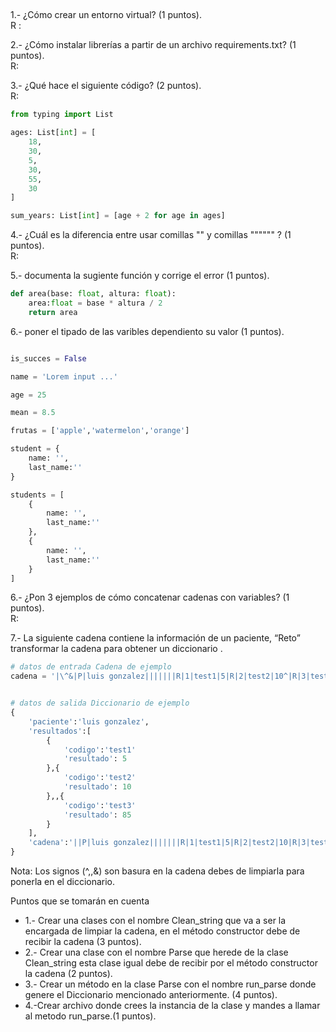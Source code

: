 ## 
1.- ¿Cómo crear un entorno virtual? (1 puntos).<br>
R :

2.- ¿Cómo instalar librerías a partir de un archivo requirements.txt? (1 puntos).<br>
R:

3.- ¿Qué hace el siguiente código?  (2 puntos).<br>
R:

```py
from typing import List

ages: List[int] = [
    18,
    30,
    5,
    30,
    55,
    30
]

sum_years: List[int] = [age + 2 for age in ages]
```

4.- ¿Cuál es la diferencia entre usar comillas "" y comillas """""" ? (1 puntos).<br>
R:

5.- documenta la sugiente función y corrige el error (1 puntos). <br>

```py
def area(base: float, altura: float):
    area:float = base * altura / 2
    return area
```

6.- poner el tipado de las varibles dependiento su valor (1 puntos).

```py

is_succes = False

name = 'Lorem input ...'

age = 25

mean = 8.5

frutas = ['apple','watermelon','orange']

student = {
    name: '',
    last_name:''
}

students = [
    {
        name: '',
        last_name:''
    },
    {
        name: '',
        last_name:''
    }
]
```

6.- ¿Pon 3 ejemplos de cómo concatenar cadenas con variables? (1 puntos). <br>
R:


7.- La siguiente cadena contiene la información de un paciente, “Reto” transformar la cadena para obtener un diccionario .


```py
# datos de entrada Cadena de ejemplo
cadena = '|\^&|P|luis gonzalez|||||||R|1|test1|5|R|2|test2|10^|R|3|test3|85^'


# datos de salida Diccionario de ejemplo
{
    'paciente':'luis gonzalez',
    'resultados':[
        {
            'codigo':'test1'
            'resultado': 5
        },{
            'codigo':'test2'
            'resultado': 10
        },,{
            'codigo':'test3'
            'resultado': 85
        }
    ],
    'cadena':'||P|luis gonzalez|||||||R|1|test1|5|R|2|test2|10|R|3|test3|85'
}
```

Nota: 
Los signos (^,\,&) son basura en la cadena debes de limpiarla para ponerla en el diccionario. <br>



Puntos que se tomarán en cuenta
* 1.- Crear una clases con el nombre Clean_string que va a ser la encargada de limpiar la cadena, en el método constructor debe de recibir la cadena (3 puntos).
* 2.- Crear una clase con el nombre Parse que herede de la clase Clean_string esta clase igual debe de recibir por el método constructor la cadena (2 puntos).
* 3.- Crear un método en la clase  Parse con el nombre run_parse donde genere el Diccionario mencionado anteriormente. (4 puntos).
* 4.-Crear archivo donde crees la instancia de la clase y mandes a llamar al metodo run_parse.(1 puntos).

